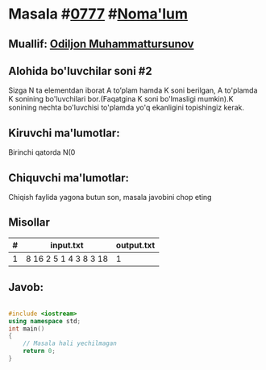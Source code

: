 
<h1>Masala #<a href="https://robocontest.uz/tasks/0777">0777</a> #<a href="https://robocontest.uz/tasks?category=1">Noma'lum</a></h1>
<h2> Muallif: <a href="https://robocontest.uz/profile/kamilov">Odiljon Muhammattursunov</a></h2>
<h2>Alohida bo'luvchilar soni #2</h2>
<p>Sizga N ta elementdan iborat A to’plam hamda K soni berilgan, A to'plamda K sonining bo'luvchilari bor.(Faqatgina K soni bo'lmasligi mumkin).K sonining nechta bo'luvchisi to'plamda yo'q ekanligini topishingiz kerak.</p>
<h2>Kiruvchi ma'lumotlar:</h2>
<p>Birinchi qatorda N(0<N<105) va K(0<K<105) sonlari.Ikkinchi qatorda A to'plam sonlari bir qatorda kiritiladi. ai,ai+1,...an(0<ai<105)</p>
<h2>Chiquvchi ma'lumotlar:</h2>
<p>Chiqish faylida yagona butun son, masala javobini chop eting</p>
<h2>Misollar</h2>
<table>
    <thead>
        <tr>
            <th>#</th>
            <th>input.txt</th>
            <th>output.txt</th>
        </tr>
    </thead>
    <tbody>
            <tr>
                <td>1</td>
                <td>8 16
2 5 1 4 3 8 3 18</td>
                <td>1</td>
            </tr>
    </tbody>
    </table>
    
<h2>Javob:</h2>

######
```cpp
#include <iostream>
using namespace std;
int main()
{
    // Masala hali yechilmagan
    return 0;
}
```

